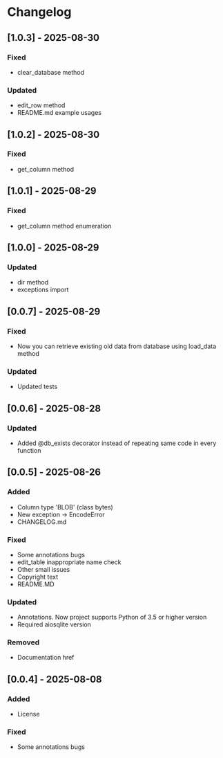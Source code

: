 # Changelog

## [1.0.3] - 2025-08-30
### Fixed
- clear_database method

### Updated
- edit_row method
- README.md example usages

## [1.0.2] - 2025-08-30
### Fixed
- get_column method

## [1.0.1] - 2025-08-29
### Fixed
- get_column method enumeration

## [1.0.0] - 2025-08-29
### Updated
- dir method
- exceptions import

## [0.0.7] - 2025-08-29
### Fixed
- Now you can retrieve existing old data from database using load_data method

### Updated
- Updated tests

## [0.0.6] - 2025-08-28
### Updated
- Added @db_exists decorator instead of repeating same code in every function

## [0.0.5] - 2025-08-26
### Added
- Column type 'BLOB' (class bytes)
- New exception -> EncodeError
- CHANGELOG.md

### Fixed
- Some annotations bugs
- edit_table inappropriate name check
- Other small issues
- Copyright text
- README.MD

### Updated
- Annotations. Now project supports Python of 3.5 or higher version
- Required aiosqlite version

### Removed
- Documentation href

## [0.0.4] - 2025-08-08
### Added
- License

### Fixed
- Some annotations bugs
